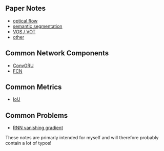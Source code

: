 ## **Paper Notes**

- [optical flow](https://github.com/CuijingChen/Paper_Notes/tree/master/Paper%20Notes/optical%20flow)
- [semantic segmentation](https://github.com/CuijingChen/Paper_Notes/tree/master/Paper%20Notes/semantic%20segmentation)
- [VOS / VOT](https://github.com/CuijingChen/Paper_Notes/tree/master/Paper%20Notes/VOS%26VOT)
- [other]() 



## **Common Network Components**

- [ConvGRU](https://github.com/hassony2/inria/wiki/detection-papers)
- [FCN](https://github.com/hassony2/inria/wiki/detection-papers)



## **Common Metrics**

- [IoU](https://github.com/hassony2/inria/wiki/detection-papers)



## **Common Problems**

- [RNN vanishing gradient](https://github.com/hassony2/inria/wiki/detection-papers)





These notes are primarly intended for myself and will therefore probably contain a lot of typos!



